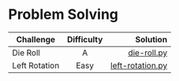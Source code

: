 # Problem Solving

| Challenge     | Difficulty    | Solution |
| ------------- |:-------------:| -----:|
| Die Roll      | A | [die-roll.py](https://github.com/SamyNassar/Algorithms-and-Data-Structures-training---IEEE-CS-ZSB/blob/master/CS21-Science-Day-1/A.%20Die%20Roll.py) |
| Left Rotation      | Easy      |   [left-rotation.py](https://github.com/SamyNassar/Algorithms-and-Data-Structures-training---IEEE-CS-ZSB/blob/master/CS21-Science-Day-1/Left%20Rotation.py) |
